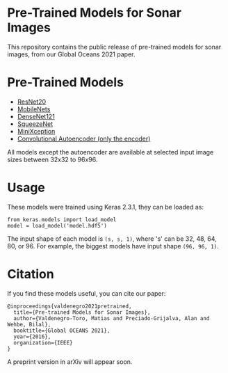 # Pre-Trained Models for Sonar Images

This repository contains the public release of pre-trained models for sonar images, from our Global Oceans 2021 paper.

# Pre-Trained Models

- [ResNet20](https://github.com/mvaldenegro/pretrained-models-sonar-images/releases/tag/resnet20v1.0)
- [MobileNets](https://github.com/mvaldenegro/pretrained-models-sonar-images/releases/tag/mobilenetv1.0)
- [DenseNet121](https://github.com/mvaldenegro/pretrained-models-sonar-images/releases/tag/mobilenetv1.0)
- [SqueezeNet](https://github.com/mvaldenegro/pretrained-models-sonar-images/releases/tag/squeezenetv1.0)
- [MiniXception](https://github.com/mvaldenegro/pretrained-models-sonar-images/releases/tag/minixceptionv1.0)
- [Convolutional Autoencoder (only the encoder)](https://github.com/mvaldenegro/pretrained-models-sonar-images/releases/tag/encoderv1.0)

All models except the autoencoder are available at selected input image sizes between 32x32 to 96x96.

# Usage

These models were trained using Keras 2.3.1, they can be loaded as:

    from keras.models import load_model
    model = load_model('model.hdf5')

The input shape of each model is `(s, s, 1)`, where 's' can be 32, 48, 64, 80, or 96. For example, the biggest models have input shape `(96, 96, 1)`.

# Citation

If you find these models useful, you can cite our paper:

    @inproceedings{valdenegro2021pretrained,
      title={Pre-trained Models for Sonar Images},
      author={Valdenegro-Toro, Matias and Preciado-Grijalva, Alan and Wehbe, Bilal},
      booktitle={Global OCEANS 2021},
      year={2016},
      organization={IEEE}
    }

A preprint version in arXiv will appear soon.
